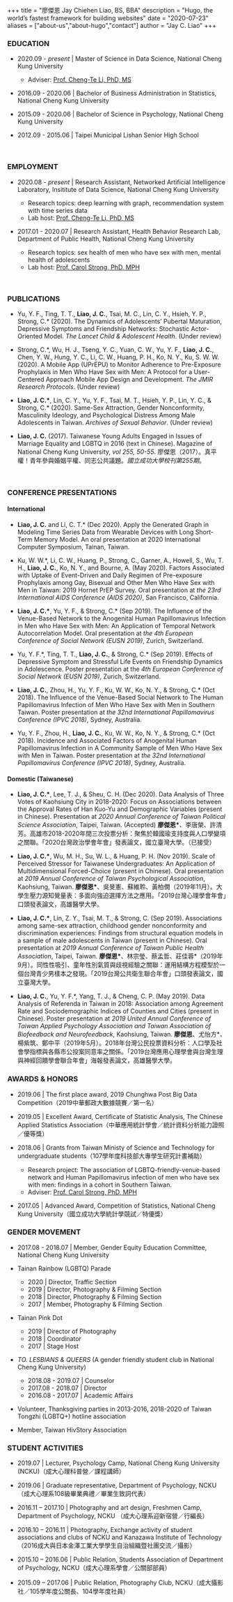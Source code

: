 +++
title = "廖傑恩 Jay Chiehen Liao, BS, BBA"
description = "Hugo, the world’s fastest framework for building websites"
date = "2020-07-23"
aliases = ["about-us","about-hugo","contact"]
author = "Jay C. Liao"
+++

### EDUCATION

- 2020.09 - _present_ | Master of Science in Data Science, National Cheng Kung University

    - Adviser: [Prof. Cheng-Te Li, PhD, MS](http://myweb.ncku.edu.tw/~chengte/about.html)

- 2016.09 - 2020.06 | Bachelor of Business Administration in Statistics, National Cheng Kung University

- 2015.09 - 2020.06 | Bachelor of Science in Psychology, National Cheng Kung University

- 2012.09 - 2015.06 | Taipei Municipal Lishan Senior High School

<br/>

### EMPLOYMENT

- 2020.08 - _present_ | Research Assistant, Networked Artificial Intelligence Laboratory, Insititute of Data Science, National Cheng Kung University

    - Research topics: deep learning with graph, recommendation system with time series data
    - Lab host: [Prof. Cheng-Te Li, PhD, MS](http://myweb.ncku.edu.tw/~chengte/about.html)

- 2017.01 - 2020.07 | Research Assistant, Health Behavior Research Lab, Department of Public Health, National Cheng Kung University

    - Research topics: sex health of men who have sex with men, mental health of adolescents
    - Lab host: [Prof. Carol Strong, PhD, MPH](https://researchoutput.ncku.edu.tw/en/persons/carol-strong)

<br/>

### PUBLICATIONS

- Yu, Y. F., Ting, T. T., __Liao, J. C.__, Tsai, M. C., Lin, C. Y., Hsieh, Y. P., Strong, C.\* (2020). The Dynamics of Adolescents’ Pubertal Maturation, Depressive Symptoms and Friendship Networks: Stochastic Actor-Oriented Model. *The Lancet Child & Adolescent Health*. (Under review)

- Strong, C.\*, Wu, H. J., Tseng, Y. C., Yuan, C. W., Yu, Y. F., __Liao, J. C.__, Chen, Y. W., Hung, Y. C., Li, C. W., Huang, P. H., Ko, N. Y., Ku, S. W. W. (2020). A Mobile App (UPrEPU) to Monitor Adherence to Pre-Exposure Prophylaxis in Men Who Have Sex with Men: A Protocol for a User-Centered Approach Mobile App Design and Development. *The JMIR Research Protocols*. (Under review)

- __Liao, J. C.\*__, Lin, C. Y., Yu, Y. F., Tsai, M. T., Hsieh, Y. P., Lin, Y. C., & Strong, C.\* (2020). Same-Sex Attraction, Gender Nonconformity, Masculinity Ideology, and Psychological Distress Among Male Adolescents in Taiwan. *Archives of Sexual Behavior*. (Under review)

- __Liao, J. C.__ (2017). Taiwanese Young Adults Engaged in Issues of Marriage Equality and LGBTQ in 2016 (text in Chinese). Magazine of National Cheng Kung University, *vol 255, 50-55*. 廖傑恩（2017）。真平權！青年參與婚姻平權、同志公共議題。*國立成功大學校刊第255期*。

<br/>

### CONFERENCE PRESENTATIONS

#### International

* __Liao, J. C.__ and Li, C. T.\* (Dec 2020). Apply the Generated Graph in Modeling Time Series Data from Wearable Devices with Long Short-Term Memory Model. An oral presentation at 2020 International Computer Symposium, Tainan, Taiwan.

* Ku, W. W.\*, Li, C. W., Huang, P., Strong, C., Garner, A., Howell, S., Wu, T. H., __Liao, J. C.__, Ko, N. Y., and Bourne, A. (May 2020). Factors Associated with Uptake of Event-Driven and Daily Regimen of Pre-exposure Prophylaxis among Gay, Bisexual and Other Men Who Have Sex with Men in Taiwan: 2019 Hornet PrEP Survey. Oral presentation at _the 23rd International AIDS Conference (AIDS 2020)_, San Francisco, California.

* __Liao, J. C.\*__, Yu, Y. F., & Strong, C.\* (Sep 2019). The Influence of the Venue-Based Network to the Anogenital Human Papillomavirus Infection in Men who Have Sex with Men: An Application of Temporal Network Autocorrelation Model. Oral presentation at *the 4th European Conference of Social Network (EUSN 2019)*, Zurich, Switzerland. 

* Yu, Y. F.\*, Ting, T. T., __Liao, J. C.__, & Strong, C.\* (Sep 2019). Effects of Depressive Symptom and Stressful Life Events on Friendship Dynamics in Adolescence. Poster presentation at the *4th European Conference of Social Network (EUSN 2019)*, Zurich, Switzerland. 

* __Liao, J. C.__, Zhou, H., Yu, Y. F., Ku, W. W., Ko, N. Y., & Strong, C.\* (Oct 2018). The Influence of the Venue-Based Social Network to The Human Papillomavirus Infection of Men Who Have Sex with Men in Southern Taiwan. Poster presentation at *the 32nd International Papillomavirus Conference (IPVC 2018)*, Sydney, Australia.

* Yu, Y. F., Zhou, H., __Liao, J. C.__, Ku, W. W., Ko, N. Y., & Strong, C.\* (Oct 2018). Incidence and Associated Factors of Anogenital Human Papillomavirus Infection in A Community Sample of Men Who Have Sex with Men in Taiwan. Poster presentation at *the 32nd International Papillomavirus Conference (IPVC 2018)*, Sydney, Australia.

#### Domestic (Taiwanese)

* __Liao, J. C.\*__, Lee, T. J., & Sheu, C. H. (Dec 2020). Data Analysis of Three Votes of Kaohsiung City in 2018-2020: Focus on Associations between the Approval Rates of Han Kuo-Yu and Demographic Variables (present in Chinese). Presentation at *2020 Annual Conference of Taiwan Political Science Association*, Taipei, Taiwan. (Accepted) __廖傑恩\*__、李唐榮、許清芳。高雄市2018-2020年間三次投票分析：聚焦於韓國瑜支持度與人口學變項之關聯。「2020台灣政治學會年會」發表論文，國立臺灣大學。（已接受）

* __Liao, J. C.\*__, Wu, M. H., Su, W. L., & Huang, P. H. (Nov 2019). Scale of Perceived Stressor for Taiwanese Undergraduates: An Application of Multidimensional Forced-Choice (present in Chinese). Oral presentation at *2019 Annual Conference of Taiwan Psychological Association*, Kaohsiung, Taiwan. __廖傑恩\*__、吳旻憲、蘇維聆、黃柏僩（2019年11月）。大學生壓力源知覺量表：多面向強迫選擇方法之應用。「2019台灣心理學會年會」口頭發表論文，高雄醫學大學。

* __Liao, J. C.\*__, Lin, Z. Y., Tsai, M. T., & Strong, C. (Sep 2019). Associations among same-sex attraction, childhood gender nonconformity and discrimination experiences: Findings from structural equation models in a sample of male adolescents in Taiwan (present in Chinese). Oral presentation at *2019 Annual Conference of Taiwan Public Health Association*, Taipei, Taiwan. __廖傑恩\*__、林宗瑩、蔡孟哲、莊佳蓉*（2019年9月）。同性性吸引、童年性別氣質與歧視經驗之關聯：運用結構方程模型於一個台灣青少男樣本之發現。「2019台灣公共衛生聯合年會」口頭發表論文，國立臺灣大學。

* __Liao, J. C.__, Yu, Y. F.\*, Yang, T. J., & Cheng, C. P. (May 2019). Data Analysis of Referenda in Taiwan in 2018: Association among Agreement Rate and Sociodemographic Indices of Counties and Cities (present in Chinese). Poster presentation at *2019 United Annual Conference of Taiwan Applied Psychology Association and Taiwan Association of Biofeedback and Neurofeedback*, Kaohsiung, Taiwan. __廖傑恩__、尤怡方\*、楊紫筑、鄭中平（2019年5月）。2018年台灣公民投票資料分析：人口學及社會學指標與各縣市公投案同意率之關係。「2019台灣應用心理學會與台灣生理與神經回饋學會聯合年會」海報發表論文，高雄醫學大學。

### AWARDS & HONORS

- 2019.06 | The first place award, 2019 Chunghwa Post Big Data Competition（2019中華郵政大數據競賽／第一名）

- 2019.05 | Excellent Award, Certificate of Statistic Analysis, The Chinese Applied Statistics Association（中華應用統計學會／統計資料分析能力證照／優等獎）

- 2018.06 | Grants from Taiwan Ministy of Science and Technology for undergraduate students（107學年度科技部大專學生研究計畫補助）

    - Research project: The association of LGBTQ-friendly-venue-based network and Human Papillomavirus infection of men who have sex with men: findings in a cohort in Southern Taiwan.
    - Adviser: [Prof. Carol Strong, PhD, MPH](https://researchoutput.ncku.edu.tw/en/persons/carol-strong)

- 2017.05 | Advanced Award, Competition of Statistics, National Cheng Kung University（國立成功大學統計學競試／特優獎）

### GENDER MOVEMENT

- 2017.08 - 2018.07 | Member, Gender Equity Education Committee, National Cheng Kung University

- Tainan Rainbow (LGBTQ) Parade
    
    - 2020 | Director, Traffic Section
    - 2019 | Director, Photography & Filming Section
    - 2018 | Director, Photography & Filming Section
    - 2017 | Member, Photography & Filming Section

- Tainan Pink Dot

    - 2019 | Director of Photography
    - 2018 | Coordinator
    - 2017 | Stage Host

- _TO. LESBIANS & QUEERS_ (A gender friendly student club in National Cheng Kung University)

    - 2018.08 - 2019.07 | Counselor
    - 2017.08 - 2018.07 | Director
    - 2016.08 - 2017.07 | Academic Affairs

- Volunteer, Thanksgiving parties in 2013-2016, 2018-2020 of Taiwan Tongzhi (LGBTQ+) hotline association

- Member, Taiwan HivStory Association

### STUDENT ACTIVITIES

* 2019.07 | Lecturer, Psychology Camp, National Cheng Kung University (NCKU)（成大心理科普營／課程講師）

* 2019.06 | Graduate representative, Department of Psychology, NCKU（成大心理系108級畢業典禮／畢業生致詞代表）

* 2016.11 – 2017.10 | Photography and art design, Freshmen Camp, Department of Psychology, NCKU （成大心理系迎新宿營／行編長）

* 2016.10 – 2016.11 | Photography, Exchange activity of student associations and clubs of NCKU and Kanazawa Institute of Technology （2016成大與日本金澤工業大學學生自治組織暨社團交流／攝影）

* 2015.10 – 2016.06 | Public Relation, Students Association of Department of Psychology, NCKU（成大心理系學會／公關部部員）

* 2015.09 – 2017.06 | Public Relation, Photography Club, NCKU（成大攝影社／105學年度公關長、104學年度社員）
